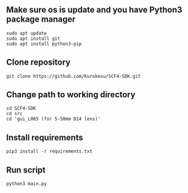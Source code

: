 ## Make sure os is update and you have Python3 package manager

```
sudo apt update
sudo apt install git
sudo apt install python3-pip
```


## Clone repository

```git clone https://github.com/Kurokesu/SCF4-SDK.git```

## Change path to working directory

```
cd SCF4-SDK
cd src
cd 'gui_L065 (for 5-50mm D14 lens)'
```

## Install requirements

```pip3 install -r requirements.txt```


## Run script

```python3 main.py```
